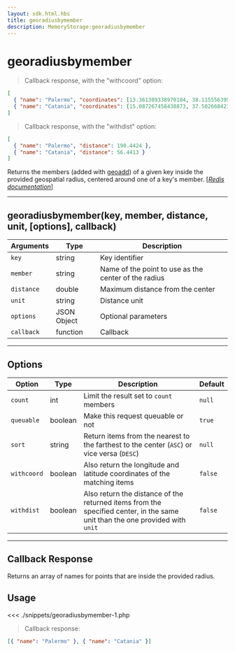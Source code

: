 ```yaml
---
layout: sdk.html.hbs
title: georadiusbymember
description: MemoryStorage:georadiusbymember
---
```


# georadiusbymember

> Callback response, with the "withcoord" option:

```json
[
  { "name": "Palermo", "coordinates": [13.361389338970184, 38.1155563954963] },
  { "name": "Catania", "coordinates": [15.087267458438873, 37.50266842333162] }
]
```

> Callback response, with the "withdist" option:

```json
[
  { "name": "Palermo", "distance": 190.4424 },
  { "name": "Catania", "distance": 56.4413 }
]
```

Returns the members (added with [geoadd](/sdk-reference/php/3/memory-storage/geoadd)) of a given key inside the provided geospatial radius, centered around one of a key's member.
[[_Redis documentation_]](https://redis.io/commands/georadiusbymember)

---

## georadiusbymember(key, member, distance, unit, [options], callback)

| Arguments  | Type        | Description                                          |
| ---------- | ----------- | ---------------------------------------------------- |
| `key`      | string      | Key identifier                                       |
| `member`   | string      | Name of the point to use as the center of the radius |
| `distance` | double      | Maximum distance from the center                     |
| `unit`     | string      | Distance unit                                        |
| `options`  | JSON Object | Optional parameters                                  |
| `callback` | function    | Callback                                             |

---

## Options

| Option      | Type    | Description                                                                                                                  | Default |
| ----------- | ------- | ---------------------------------------------------------------------------------------------------------------------------- | ------- |
| `count`     | int     | Limit the result set to `count` members                                                                                      | `null`  |
| `queuable`  | boolean | Make this request queuable or not                                                                                            | `true`  |
| `sort`      | string  | Return items from the nearest to the farthest to the center (`ASC`) or vice versa (`DESC`)                                   | `null`  |
| `withcoord` | boolean | Also return the longitude and latitude coordinates of the matching items                                                     | `false` |
| `withdist`  | boolean | Also return the distance of the returned items from the specified center, in the same unit than the one provided with `unit` | `false` |

---

## Callback Response

Returns an array of names for points that are inside the provided radius.

## Usage

<<< ./snippets/georadiusbymember-1.php

> Callback response:

```json
[{ "name": "Palermo" }, { "name": "Catania" }]
```
